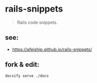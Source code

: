 # rails-snippets
> Rails code snippets.


## see:
+ https://afeiship.github.io/rails-snippets/

## fork & edit:
```bash
docsify serve ./docs
```